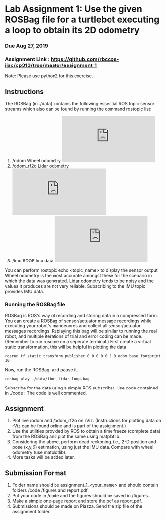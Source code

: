 # Lab Assignment 1: Use the given ROSBag file for a turtlebot executing a loop to obtain its 2D odometry
### Due Aug 27, 2019
### Assignment Link : https://github.com/rbccps-iisc/cp313/tree/master/assignment_1

Note: Please use python2 for this exercise.


## Instructions
The ROSBag (in ./data) contains the following essential ROS topic sensor streams which also can be
found by running the command rostopic list:
1. /odom Wheel odometry ![equation](https://latex.codecogs.com/gif.latex?2D%20%5C%20%28x%2C%20y%2C%20%5Ctheta%29)
2. /odom_rf2o Lidar odometry ![equation](https://latex.codecogs.com/gif.latex?2D%20%5C%20%28x%2C%20y%2C%20%5Ctheta%29)
3. /imu 9DOF imu data ![equation](https://latex.codecogs.com/gif.latex?%28a_x%2C%20a_y%2C%20a_z%2C%20%5Cdot%7B%5Ctheta_x%7D%2C%20%5Cdot%7B%5Ctheta_y%7D%2C%20%5Cdot%7B%5Ctheta_z%7D%2C%20%5Ctheta_x%2C%20%5Ctheta_y%2C%20%5Ctheta_z%29)

You can perform rostopic echo <topic_name> to display the sensor output
Wheel odometry is the most accurate amongst these for the scenario in which the data was
generated. Lidar odometry tends to be noisy and the values it produces are not very reliable.
Subscribing to the IMU topic provides IMU data.

### Running the ROSBag file 
ROSBag is ROS's way of recording and storing data in a compressed form. You can create a ROSBag of sensor/actuator message recordings while 
executing your robot's manoeuvres and collect all sensor/actuator messages recordings. Replaying this bag will be similar to running the real robot, and multiple iterations 
of trial and error coding can be made.
(Remember to run roscore on a seperate terminal.)
First create a virtual static transformation, this will be helpful in plotting the data
```
rosrun tf static_transform_publisher 0 0 0 0 0 0 0 odom base_footprint 10
```
Now, run the ROSBag, and pause it.
```
rosbag play ./data/tbot_lidar_loop.bag
```
Subscribe for the data using a simple ROS subscriber. Use code contained in ./code :
The code is well commented.

## Assignment
1. Plot live /odom and /odom_rf2o on rViz. (Instructions for plotting data on rViz can be found online and is part of the assignment.)
2. Use the utilities provided by ROS to obtain a time freeze (complete data) from the ROSBag and plot the same using matplotlib.
3. Considering the above, perform dead reckoning, i.e., 2-D position and pose (x,y,$\theta$) estimation, using just the IMU data. Compare with wheel odometry (use matplotlib).
4. More tasks will be added later.

## Submission Format
1. Folder name should be assignment_1_<your_name> and should contain folders /code /figures and report.pdf.
2. Put your code in /code and the figures should be saved in /figures.
3. Make a simple one-page report and store the pdf as report.pdf.
4. Submissions should be made on Piazza. Send the zip file of the assignment folder.

